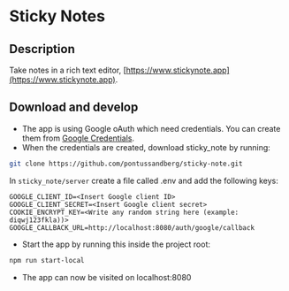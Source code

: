 # Sticky Notes

## Description
Take notes in a rich text editor, [https://www.stickynote.app](https://www.stickynote.app).

## Download and develop
* The app is using Google oAuth which need credentials. You can create them from [Google Credentials](https://console.developers.google.com/apis/credentials).
* When the credentials are created, download sticky_note by running:
```bash
git clone https://github.com/pontussandberg/sticky-note.git
```
In `sticky_note/server` create a file called .env and add the following keys:
```
GOOGLE_CLIENT_ID=<Insert Google client ID>
GOOGLE_CLIENT_SECRET=<Insert Google client secret>
COOKIE_ENCRYPT_KEY=<Write any random string here (example: diqwj123fkla))>
GOOGLE_CALLBACK_URL=http://localhost:8080/auth/google/callback
```
* Start the app by running this inside the project root:
```bash
npm run start-local
```
* The app can now be visited on localhost:8080
